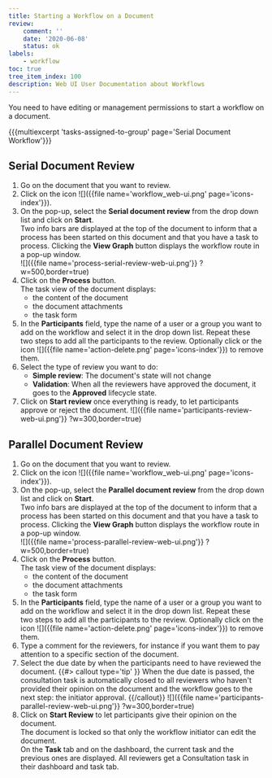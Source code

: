```yaml
---
title: Starting a Workflow on a Document
review:
    comment: ''
    date: '2020-06-08'
    status: ok
labels:
    - workflow
toc: true
tree_item_index: 100
description: Web UI User Documentation about Workflows
---
```

You need to have editing or management permissions to start a workflow on a document.

{{{multiexcerpt 'tasks-assigned-to-group' page='Serial Document Workflow'}}}

## Serial Document Review

1. Go on the document that you want to review.
2. Click on the icon&nbsp;![]({{file name='workflow_web-ui.png' page='icons-index'}}).
2. On the pop-up, select the **Serial document review** from the drop down list and click on **Start**.<br/>
    Two info bars are displayed at the top of the document to inform that a process has been started on this document and that you have a task to process. Clicking the **View Graph** button displays the workflow route in a pop-up window.<br/>
    ![]({{file name='process-serial-review-web-ui.png'}} ?w=500,border=true)
3. Click on the **Process** button.<br/>
    The task view of the document displays:
    - the content of the document
    - the document attachments
    - the task form
4. In the **Participants** field, type the name of a user or a group you want to add on the workflow and select it in the drop down list. Repeat these two steps to add all the participants to the review. Optionally click or the icon ![]({{file name='action-delete.png' page='icons-index'}}) to remove them.
5. Select the type of review you want to do:
    - **Simple review**: The document's state will not change
    - **Validation**: When all the reviewers have approved the document, it goes to the **Approved** lifecycle state.
6. Click on **Start review** once everything is ready, to let participants approve or reject the document.
![]({{file name='participants-review-web-ui.png'}} ?w=300,border=true)

## Parallel Document Review

1. Go on the document that you want to review.
2. Click on the icon&nbsp;![]({{file name='workflow_web-ui.png' page='icons-index'}}).
2. On the pop-up, select the **Parallel document review** from the drop down list and click on **Start**.<br/>
    Two info bars are displayed at the top of the document to inform that a process has been started on this document and that you have a task to process. Clicking the **View Graph** button displays the workflow route in a pop-up window.<br/>
    ![]({{file name='process-parallel-review-web-ui.png'}} ?w=500,border=true)
3. Click on the **Process** button. <br/>
    The task view of the document displays:
    - the content of the document
    - the document attachments
    - the task form
4. In the **Participants** field, type the name of a user or a group you want to add on the workflow and select it in the drop down list. Repeat these two steps to add all the participants to the review. Optionally click on the icon ![]({{file name='action-delete.png' page='icons-index'}}) to remove them.
5. Type a comment for the reviewers, for instance if you want them to pay attention to a specific section of the document.
6. Select the due date by when the participants need to have reviewed the document.
    {{#> callout type='tip' }}
    When the due date is passed, the consultation task is automatically closed to all reviewers who haven't provided their opinion on the document and the workflow goes to the next step: the initiator approval.
    {{/callout}}
    ![]({{file name='participants-parallel-review-web-ui.png'}} ?w=300,border=true)
7. Click on **Start Review** to let participants give their opinion on the document. <br/>
    The document is locked so that only the workflow initiator can edit the document.<br/>
    On the **Task** tab and on the dashboard, the current task and the previous ones are displayed. All reviewers get a Consultation task in their dashboard and task tab.
